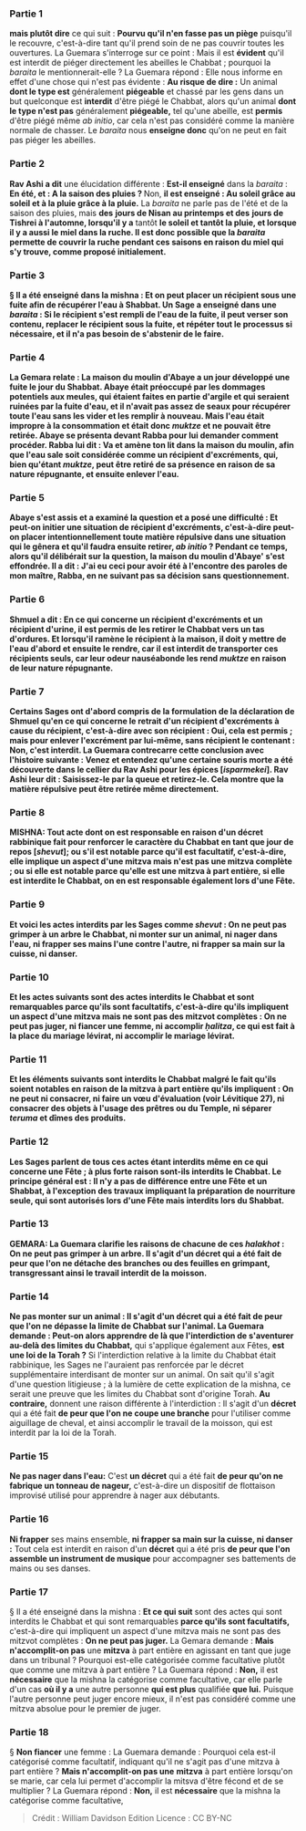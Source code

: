 
### Partie 1
<b>mais plutôt dire</b> ce qui suit : <b>Pourvu qu'il n'en fasse pas un piège</b> puisqu'il le recouvre, c'est-à-dire tant qu'il prend soin de ne pas couvrir toutes les ouvertures. La Guemara s'interroge sur ce point : Mais il est <b>évident</b> qu'il est interdit de piéger directement les abeilles le Chabbat ; pourquoi la <i>baraita</i> le mentionnerait-elle ? La Guemara répond : Elle nous informe en effet d'une chose qui n'est pas évidente : <b>Au risque de dire :</b> Un animal <b>dont le type est</b> généralement <b>piégeable</b> et chassé par les gens dans un but quelconque est <b>interdit</b> d'être piégé le Chabbat, alors qu'un animal <b>dont le type n'est pas</b> généralement <b>piégeable,</b> tel qu'une abeille, est <b>permis</b> d'être piégé même <i>ab initio</i>, car cela n'est pas considéré comme la manière normale de chasser. Le <i>baraita</i> nous <b>enseigne donc</b> qu'on ne peut en fait pas piéger les abeilles.

### Partie 2
<b>Rav Ashi a dit</b> une élucidation différente : <b>Est-il enseigné</b> dans la <i>baraita</i> : <b>En été, et : A la saison des pluies ? </b> Non, <b>il est enseigné : Au soleil grâce au soleil et à la pluie grâce à la pluie.</b> La <i>baraita</i> ne parle pas de l'été et de la saison des pluies, mais <b>des</b> <b>jours de Nisan au printemps et des</b> <b>jours de Tishrei à l'automne, lorsqu'il y a</b> tantôt <b>le soleil et tantôt <b>la pluie, et</b> lorsque <b>il y a</b> aussi <b>le miel</b> dans la ruche. Il est donc possible que la <i>baraita</i> permette de couvrir la ruche pendant ces saisons en raison du miel qui s'y trouve, comme proposé initialement.

### Partie 3
§ Il a été enseigné dans la mishna : <b>Et on peut placer un récipient sous une fuite</b> afin de récupérer l'eau <b>à Shabbat.</b> Un Sage <b>a enseigné</b> dans une <i>baraita</i> : <b>Si le récipient s'est rempli</b> de l'eau de la fuite, <b>il peut verser</b> son contenu, replacer le récipient sous la fuite, <b>et répéter</b> tout le processus si nécessaire, <b>et</b> il n'a pas besoin de <b>s'abstenir</b> de le faire.

### Partie 4
La Gemara relate : <b>La maison du moulin d'Abaye</b> a un jour <b>développé une fuite</b> le jour du Shabbat. Abaye était préoccupé par les dommages potentiels aux meules, qui étaient faites en partie d'argile et qui seraient ruinées par la fuite d'eau, et il n'avait pas assez de seaux pour récupérer toute l'eau sans les vider et les remplir à nouveau. Mais l'eau était impropre à la consommation et était donc <i>muktze</i> et ne pouvait être retirée. Abaye <b>se présenta devant Rabba</b> pour lui demander comment procéder. Rabba <b>lui dit : Va</b> et <b>amène ton lit dans</b> la maison du moulin, <b>afin que</b> l'eau sale <b>soit</b> considérée <b>comme un récipient d'excréments,</b> qui, bien qu'étant <i>muktze</i>, peut être retiré de sa présence en raison de sa nature répugnante, <b>et</b> ensuite <b>enlever</b> l'eau.

### Partie 5
<b>Abaye s'est assis</b> et a examiné la question <b>et a posé une difficulté : Et peut-on initier</b> une situation de <b>récipient d'excréments,</b> c'est-à-dire peut-on placer intentionnellement toute matière répulsive dans une situation qui le gênera et qu'il faudra ensuite retirer, <b><i>ab initio</i> ? Pendant ce temps,</b> alors qu'il délibérait sur la question, <b>la maison du moulin d'Abaye' s'est effondrée. Il a dit : J'ai eu</b> ceci <b>pour avoir été à l'encontre des paroles de mon maître,</b> Rabba, en ne suivant pas sa décision sans questionnement.

### Partie 6
<b>Shmuel a dit :</b> En ce qui concerne <b>un récipient d'excréments et un récipient d'urine, il est permis de les retirer</b> le Chabbat <b>vers un tas d'ordures. Et lorsqu'il ramène</b> le récipient à la maison, <b>il doit y mettre de l'eau</b> d'abord <b>et</b> ensuite <b>le rendre,</b> car il est interdit de transporter ces récipients seuls, car leur odeur nauséabonde les rend <i>muktze</i> en raison de leur nature répugnante.

### Partie 7
Certains Sages ont d'abord <b>compris de</b> la formulation de la déclaration de Shmuel qu'en ce qui concerne le retrait d'un <b>récipient d'excréments à cause du récipient,</b> c'est-à-dire avec son récipient : <b>Oui,</b> cela est permis ; mais pour enlever l'excrément <b>par lui-même,</b> sans récipient le contenant : <b>Non,</b> c'est interdit. La Guemara contrecarre cette conclusion avec l'histoire suivante : <b>Venez</b> et <b>entendez qu'une certaine</b> <b>souris morte a été découverte dans le cellier</b> du Rav Ashi pour les <b>épices</b> [<b><i>isparmekei</i></b>]. <b>Rav Ashi leur dit : Saisissez-le par la queue et retirez-le.</b> Cela montre que la matière répulsive peut être retirée même directement.

### Partie 8
<strong>MISHNA:</strong> <b>Tout acte dont on est responsable en raison d'un décret rabbinique</b> fait pour renforcer le caractère du Chabbat en tant que jour de <b>repos [<i>shevut</i>];</b> ou s'il est notable <b>parce qu'il est facultatif,</b> c'est-à-dire, elle implique un aspect d'une mitzva mais n'est pas une mitzva complète ; ou si elle est notable <b>parce qu'elle est</b> une <b>mitzva à part entière,</b> si elle est interdite <b>le Chabbat, on en est responsable également lors d'une Fête</b>.

### Partie 9
<b>Et voici</b> les actes interdits par les Sages <b>comme <i>shevut</i> : On ne peut pas grimper à un arbre</b> le Chabbat, <b>ni monter sur un animal, ni nager dans l'eau, ni frapper</b> ses mains l'une contre l'autre, <b>ni frapper</b> sa main sur la <b>cuisse, ni danser.</b>

### Partie 10
<b>Et les actes suivants</b> sont des actes interdits le Chabbat et sont remarquables <b>parce qu'ils sont facultatifs,</b> c'est-à-dire qu'ils impliquent un aspect d'une mitzva mais ne sont pas des mitzvot complètes : <b>On ne peut pas juger, ni fiancer</b> une femme, <b>ni accomplir <i>ḥalitza</i>,</b> ce qui est fait à la place du mariage lévirat, <b>ni accomplir le mariage lévirat.</b>

### Partie 11
<b>Et les éléments suivants</b> sont interdits le Chabbat malgré le fait qu'ils soient notables <b>en raison de la</b> <b>mitzva</b> à part entière qu'ils impliquent : <b>On ne peut ni consacrer, ni faire un vœu d'évaluation</b> (voir Lévitique 27), <b>ni consacrer</b> des objets à l'usage des prêtres ou du Temple, <b>ni séparer <i>teruma</i> et dîmes</b> des produits.

### Partie 12
Les Sages <b>parlent</b> de <b>tous ces</b> actes étant interdits même <b>en ce qui concerne une Fête ; à plus forte raison</b> sont-ils interdits <b>le Chabbat.</b> Le principe général est : <b>Il n'y a pas</b> de différence <b>entre une Fête et un Shabbat, à l'exception</b> des travaux impliquant la préparation de <b>nourriture seule,</b> qui sont autorisés lors d'une Fête mais interdits lors du Shabbat.

### Partie 13
<strong>GEMARA:</strong> La Guemara clarifie les raisons de chacune de ces <i>halakhot</i> : <b>On ne peut pas grimper à un arbre.</b> Il s'agit d'un <b>décret</b> qui a été fait <b>de peur que l'on ne détache</b> des branches ou des feuilles en grimpant, transgressant ainsi le travail interdit de la moisson.

### Partie 14
<b>Ne pas monter sur un animal :</b> Il s'agit d'un <b>décret</b> qui a été fait <b>de peur que l'on ne dépasse la</b> <b>limite de Chabbat</b> sur l'animal. La Guemara demande : Peut-on alors <b>apprendre de là</b> que l'interdiction de s'aventurer au-delà des <b>limites</b> du Chabbat,</b> qui s'applique également aux Fêtes, <b>est une loi de la Torah ?</b> Si l'interdiction relative à la limite du Chabbat était rabbinique, les Sages ne l'auraient pas renforcée par le décret supplémentaire interdisant de monter sur un animal. On sait qu'il s'agit d'une question litigieuse ; à la lumière de cette explication de la mishna, ce serait une preuve que les limites du Chabbat sont d'origine Torah. <b>Au contraire,</b> donnent une raison différente à l'interdiction : Il s'agit d'un <b>décret</b> qui a été fait <b>de peur que l'on ne coupe une branche</b> pour l'utiliser comme aiguillage de cheval, et ainsi accomplir le travail de la moisson, qui est interdit par la loi de la Torah.

### Partie 15
<b>Ne pas nager dans l'eau:</b> C'est <b>un décret</b> qui a été fait <b>de peur qu'on ne fabrique un tonneau de nageur,</b> c'est-à-dire un dispositif de flottaison improvisé utilisé pour apprendre à nager aux débutants.

### Partie 16
<b>Ni frapper</b> ses mains ensemble, <b>ni frapper sa main sur la cuisse, ni danser :</b> Tout cela est interdit en raison d'un <b>décret</b> qui a été pris <b>de peur que l'on assemble un instrument de musique</b> pour accompagner ses battements de mains ou ses danses.

### Partie 17
§ Il a été enseigné dans la mishna : <b>Et ce qui suit</b> sont des actes qui sont interdits le Chabbat et qui sont remarquables <b>parce qu'ils sont facultatifs,</b> c'est-à-dire qui impliquent un aspect d'une mitzva mais ne sont pas des mitzvot complètes : <b>On ne peut pas juger.</b> La Gemara demande : <b>Mais n'accomplit-on pas</b> une <b>mitzva</b> à part entière en agissant en tant que juge dans un tribunal ? Pourquoi est-elle catégorisée comme facultative plutôt que comme une mitzva à part entière ? La Guemara répond : <b>Non,</b> il est <b>nécessaire</b> que la mishna la catégorise comme facultative, car elle parle d'un cas <b>où il y a</b> une autre personne <b>qui est plus</b> qualifiée <b>que lui.</b> Puisque l'autre personne peut juger encore mieux, il n'est pas considéré comme une mitzva absolue pour le premier de juger.

### Partie 18
§ <b>Non fiancer</b> une femme : La Guemara demande : Pourquoi cela est-il catégorisé comme facultatif, indiquant qu'il ne s'agit pas d'une mitzva à part entière ? <b>Mais n'accomplit-on pas une</b> <b>mitzva</b> à part entière lorsqu'on se marie, car cela lui permet d'accomplir la mitsva d'être fécond et de se multiplier ? La Guemara répond : <b>Non,</b> il est <b>nécessaire</b> que la mishna la catégorise comme facultative,

>Crédit : William Davidson Edition
>Licence : CC BY-NC